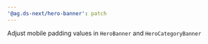 ```yaml
---
'@ag.ds-next/hero-banner': patch
---
```


Adjust mobile padding values in `HeroBanner` and `HeroCategoryBanner`
